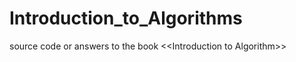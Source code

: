 # Introduction_to_Algorithms
source code or answers to the book &lt;&lt;Introduction to Algorithm>>

